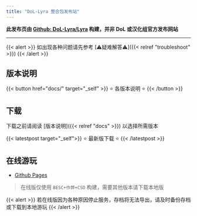 ```yaml
---
title: "DoL-Lyra 整合包发布站"
---
```


**此发布页由 [Github: DoL-Lyra/Lyra](https://github.com/DoL-Lyra/Lyra) 构建，并非 DoL 或汉化组官方发布网站**

---

{{< alert >}}
如出现各种问题请先参考 [⚠疑难解答⚠]({{< relref "troubleshoot" >}})
{{< /alert >}}

## 版本说明

{{< button href="docs/" target="_self" >}}
⭐️ 各版本说明 ⭐️
{{< /button >}}

## 下载

下载之前请阅读 [版本说明]({{< relref "docs" >}}) 以选择所需版本

{{< latestpost target="_self">}}
⭐️ 最新版下载 ⭐️
{{< /latestpost >}}

## 在线游玩

- [Github Pages](https://dol-lyra.github.io/)

> 在线版仅使用 `BESC+作弊+CSD` 构建，需要其他版本请下载本地版

{{< alert >}}
若在线版因为各种原因停止服务，存档将无法导出，请及时备份存档或下载到本地游玩
{{< /alert >}}
